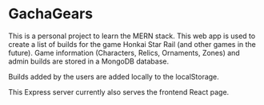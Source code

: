 # GachaGears

This is a personal project to learn the MERN stack.
This web app is used to create a list of builds for the game Honkai Star Rail (and other games in the future).
Game information (Characters, Relics, Ornaments, Zones) and admin builds are stored in a MongoDB database.

Builds added by the users are added locally to the localStorage.

This Express server currently also serves the frontend React page.